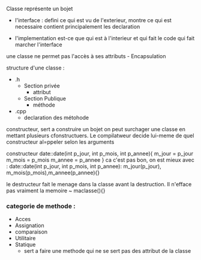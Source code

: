 Classe représente un bojet
- l'interface : 
	defini ce qui est vu de l'exterieur, montre ce qui est necessaire contient principalement les declaration 

- l'implementation 
	est-ce que qui est à l'interieur et qui fait le code qui fait marcher l'interface



une classe ne permet pas l'accès à ses attributs 
	- Encapsulation 



structure d'une classe : 
- .h
	- Section privée
		- attribut
	- Section Publique
		- méthode
- .cpp
	- declaration des métohode

constructeur, sert a construire un bojet 
on peut surchager une classe en mettant plusieurs cfonstructuers. Le compilatweur decide lui-meme de quel constructeur al=ppeler selon les arguments 




constructeur
date::date(int p_jour, int p_mois, int p_annee){
	m_jour = p_jour
	m_mois = p_mois
	m_annee = p_annee
}
ca c'est pas bon, 
on est mieux avec : 
date::date(int p_jour, int p_mois, int p_annee): m_jour(p_jour), m_mois(p_mois),m_annee(p_annee){}



le destructeur fait le menage dans la classe avant la destruction. Il n'efface pas vraiment la memoire
~ maclasse(){}



### categorie de methode : 
- Acces
- Assignation
- comparaison 
- Utilitaire
- Statique
	- sert a faire une methode qui ne se sert pas des attribut de la classe 
